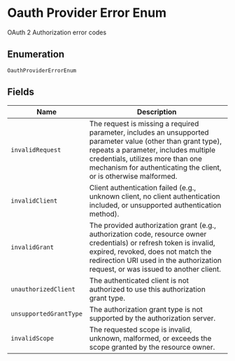 
# Oauth Provider Error Enum

OAuth 2 Authorization error codes

## Enumeration

`OauthProviderErrorEnum`

## Fields

| Name | Description |
|  --- | --- |
| `invalidRequest` | The request is missing a required parameter, includes an unsupported parameter value (other than grant type), repeats a parameter, includes multiple credentials, utilizes more than one mechanism for authenticating the client, or is otherwise malformed. |
| `invalidClient` | Client authentication failed (e.g., unknown client, no client authentication included, or unsupported authentication method). |
| `invalidGrant` | The provided authorization grant (e.g., authorization code, resource owner credentials) or refresh token is invalid, expired, revoked, does not match the redirection URI used in the authorization request, or was issued to another client. |
| `unauthorizedClient` | The authenticated client is not authorized to use this authorization grant type. |
| `unsupportedGrantType` | The authorization grant type is not supported by the authorization server. |
| `invalidScope` | The requested scope is invalid, unknown, malformed, or exceeds the scope granted by the resource owner. |

